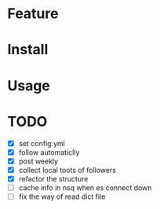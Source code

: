 # Feature


# Install


# Usage


# TODO

- [x] set config.yml
- [x] follow automaticlly
- [x] post weekly
- [x] collect local toots of followers
- [x] refactor the structure
- [ ] cache info in nsq when es connect down
- [ ] fix the way of read dict file
